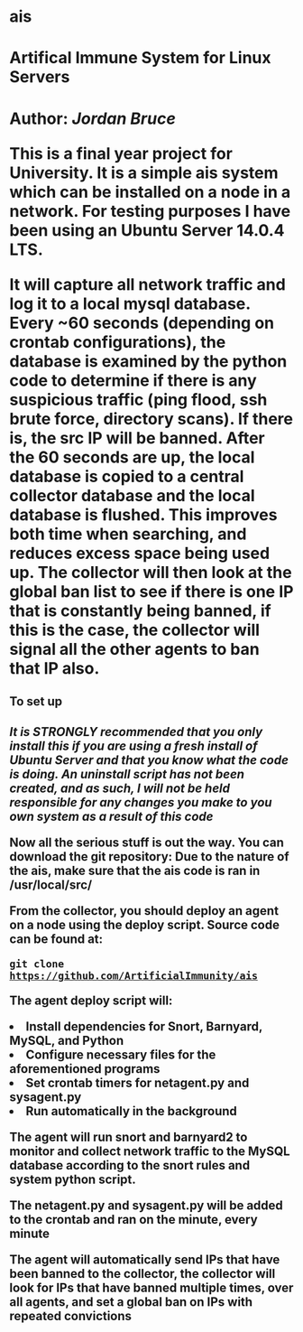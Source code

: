 # ais
<h1>Artifical Immune System for Linux Servers<h1>

Author: <i>Jordan Bruce</i>

This is a final year project for University. It is a simple ais system which can be installed on a node in a network. For testing purposes I have been using an Ubuntu Server 14.0.4 LTS. 

It will capture all network traffic and log it to a local mysql database. Every ~60 seconds (depending on crontab configurations), the database is examined by the python code to determine if there is any suspicious traffic (ping flood, ssh brute force, directory scans). If there is, the src IP will be banned. After the 60 seconds are up, the local database is copied to a central collector database and the local database is flushed. This improves both time when searching, and reduces excess space being used up. The collector will then look at the global ban list to see if there is one IP that is constantly being banned, if this is the case, the collector will signal all the other agents to ban that IP also.

<h2>To set up<h2>

<b><i>It is STRONGLY recommended that you only install this if you are using a fresh install of Ubuntu Server and that you know what the code is doing. An uninstall script has not been created, and as such, I will not be held responsible for any changes you make to you own system as a result of this code</i></b>

Now all the serious stuff is out the way. You can download the git repository:
Due to the nature of the ais, make sure that the ais code is ran in /usr/local/src/

From the collector, you should deploy an agent on a node using the deploy script. Source code can be found at:

<code>git clone https://github.com/ArtificialImmunity/ais</code>

The agent deploy script will:
    <li>Install dependencies for Snort, Barnyard, MySQL, and Python</li>
    <li>Configure necessary files for the aforementioned programs</li>
    <li>Set crontab timers for netagent.py and sysagent.py</li>
    <li>Run automatically in the background</li>

The agent will run snort and barnyard2 to monitor and collect network traffic to the MySQL database according to the snort rules and system python script.

The netagent.py and sysagent.py will be added to the crontab and ran on the minute, every minute

The agent will automatically send IPs that have been banned to the collector, the collector will look for IPs that have banned multiple times, over all agents, and set a global ban on IPs with repeated convictions
